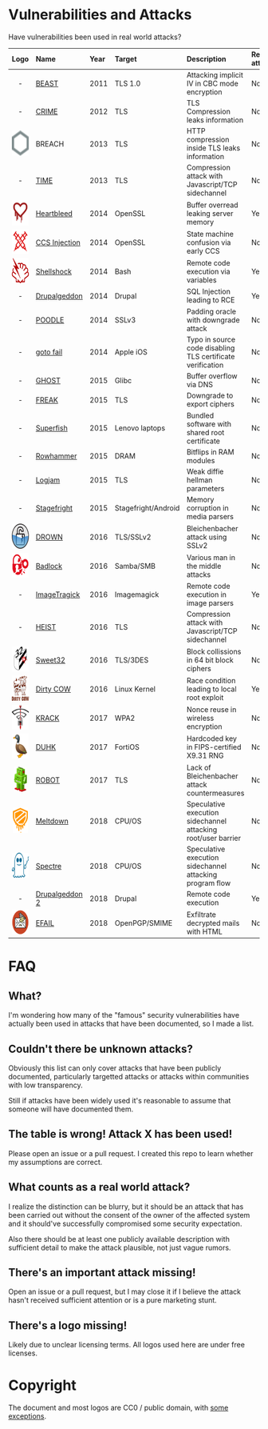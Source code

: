 # Vulnerabilities and Attacks

Have vulnerabilities been used in real world attacks?

| Logo | Name | Year | Target | Description | Real attack? | Notes/Sources |
| :---: | :--- | :--- | :--- | :--- | :--- | :--- |
| - | [BEAST](https://www.youtube.com/watch?v=-BjpkHCeqU0) | 2011 | TLS 1.0 | Attacking implicit IV in CBC mode encryption | No | - |
| - | [CRIME](https://en.wikipedia.org/wiki/CRIME) | 2012 | TLS | TLS Compression leaks information | No | - |
| <img src="logo/breach.png" height="50"> | BREACH | 2013 | TLS | HTTP compression inside TLS leaks information | No | - |
| - | [TIME](https://www.youtube.com/watch?v=rTIpFfTp3-w) | 2013 | TLS | Compression attack with Javascript/TCP sidechannel | No | - |
| <img src="logo/heartbleed.svg" height="50"> | [Heartbleed](http://heartbleed.com/) | 2014 | OpenSSL | Buffer overread leaking server memory | Yes | [Reuters/Canadian tax agency](https://www.reuters.com/article/us-cybersecurity-heartbleed/heartbleed-blamed-in-attack-on-canada-tax-agency-more-expected-idUSBREA3D1PR20140414) |
| <img src="logo/ccsinjection.svg" height="50"> | [CCS Injection](http://ccsinjection.lepidum.co.jp/) | 2014 | OpenSSL | State machine confusion via early CCS | No | - |
| <img src="logo/shellshock.svg" height="50"> | [Shellshock](https://en.wikipedia.org/wiki/Shellshock_(software_bug)) | 2014 | Bash | Remote code execution via variables | Yes | [Cloudflare/Exploits](https://blog.cloudflare.com/inside-shellshock/) |
| - | [Drupalgeddon](https://www.drupal.org/forum/newsletters/security-advisories-for-drupal-core/2014-10-15/sa-core-2014-005-drupal-core-sql) | 2014 | Drupal | SQL Injection leading to RCE | Yes | [Drupal/Automated attacks after 7h](https://www.drupal.org/forum/newsletters/security-public-service-announcements/2014-10-29/drupal-core-highly-critical) |
| - | [POODLE](https://www.openssl.org/~bodo/ssl-poodle.pdf) | 2014 | SSLv3 | Padding oracle with downgrade attack | No | - |
| - | [goto fail](https://www.imperialviolet.org/2014/02/22/applebug.html) | 2014 | Apple iOS | Typo in source code disabling TLS certificate verification | No | - |
| - | [GHOST](https://blog.qualys.com/laws-of-vulnerabilities/2015/01/27/the-ghost-vulnerability) | 2015 | Glibc | Buffer overflow via DNS | No | - |
| - | [FREAK](https://www.freakattack.com/) | 2015 | TLS | Downgrade to export ciphers | No | - |
| - | [Superfish](https://en.wikipedia.org/wiki/Superfish) | 2015 | Lenovo laptops | Bundled software with shared root certificate | No | - |
| - | [Rowhammer](https://googleprojectzero.blogspot.com/2015/03/exploiting-dram-rowhammer-bug-to-gain.html) | 2015 | DRAM | Bitflips in RAM modules | No | - |
| - | [Logjam](https://weakdh.org/) | 2015 | TLS | Weak diffie hellman parameters | No* | Speculation this may've been exploited by the NSA |
| - | [Stagefright](https://en.wikipedia.org/wiki/Stagefright_(bug)) | 2015 | Stagefright/Android | Memory corruption in media parsers | No | - |
| <img src="logo/drown.svg" height="50"> | [DROWN](https://drownattack.com/) | 2016 | TLS/SSLv2 | Bleichenbacher attack using SSLv2 | No | - |
| <img src="logo/badlock.svg" height="50"> | [Badlock](https://web.archive.org/web/20170608065927/http://badlock.org/) | 2016 | Samba/SMB | Various man in the middle attacks | No | - |
| - | [ImageTragick](https://imagetragick.com/) | 2016 | Imagemagick | Remote code execution in image parsers | Yes | [Cloudflare reporting attacks](https://blog.cloudflare.com/inside-imagetragick-the-real-payloads-being-used-to-hack-websites-2/) |
| - | [HEIST](https://tom.vg/papers/heist_blackhat2016.pdf) | 2016 | TLS | Compression attack with Javascript/TCP sidechannel | No | - |
| <img src="logo/sweet32.svg" height="50"> | [Sweet32](https://sweet32.info/) | 2016 | TLS/3DES | Block collissions in 64 bit block ciphers | No | - |
| <img src="logo/dirtycow.svg" height="50"> | [Dirty COW](https://dirtycow.ninja/) | 2016 | Linux Kernel | Race condition leading to local root exploit | Yes | [ZDNet/Drupalgeddon2/DirtyCOW attacks](https://www.zdnet.com/article/hackers-use-drupalgeddon-2-and-dirty-cow-exploits-to-take-over-web-servers/) [TrendMicro/ZNIU Android Malware](https://blog.trendmicro.com/trendlabs-security-intelligence/zniu-first-android-malware-exploit-dirty-cow-vulnerability/) |
| <img src="logo/krack.png" height="50"> | [KRACK](https://www.krackattacks.com/) | 2017 | WPA2 | Nonce reuse in wireless encryption | No | - |
| <img src="logo/duhk.svg" height="50"> | [DUHK](https://duhkattack.com/) | 2017 | FortiOS | Hardcoded key in FIPS-certified X9.31 RNG | No | - |
| <img src="logo/robot.svg" height="50"> | [ROBOT](https://robotattack.org/) | 2017 | TLS | Lack of Bleichenbacher attack countermeasures | No | - |
| <img src="logo/meltdown.svg" height="50"> | [Meltdown](https://meltdownattack.com/) | 2018 | CPU/OS | Speculative execution sidechannel attacking root/user barrier | No | - |
| <img src="logo/spectre.svg" height="50" width="63"> | [Spectre](https://spectreattack.com/) | 2018 | CPU/OS | Speculative execution sidechannel attacking program flow | No | - |
| - | [Drupalgeddon 2](https://www.drupal.org/sa-core-2018-002) | 2018 | Drupal | Remote code execution | Yes | [ZDNet/Drupalgeddon2/DirtyCOW attacks](https://www.zdnet.com/article/hackers-use-drupalgeddon-2-and-dirty-cow-exploits-to-take-over-web-servers/) |
| <img src="logo/efail.svg" height="50"> | [EFAIL](https://efail.de/) | 2018 | OpenPGP/SMIME | Exfiltrate decrypted mails with HTML | No | - |

FAQ
===

What?
-----

I'm wondering how many of the "famous" security vulnerabilities have actually been used in attacks that
have been documented, so I made a list.

Couldn't there be unknown attacks?
----------------------------------

Obviously this list can only cover attacks that have been publicly documented, particularly targetted
attacks or attacks within communities with low transparency.

Still if attacks have been widely used it's reasonable to assume that someone will have documented them.

The table is wrong! Attack X has been used!
-------------------------------------------

Please open an issue or a pull request. I created this repo to learn whether my assumptions are correct.

What counts as a real world attack?
-----------------------------------

I realize the distinction can be blurry, but it should be an attack that has been carried out without
the consent of the owner of the affected system and it should've successfully compromised some security
expectation.

Also there should be at least one publicly available description with sufficient detail to make the attack
plausible, not just vague rumors.

There's an important attack missing!
------------------------------------

Open an issue or a pull request, but I may close it if I believe the attack hasn't received sufficient
attention or is a pure marketing stunt.

There's a logo missing!
-----------------------

Likely due to unclear licensing terms. All logos used here are under free licenses.

Copyright
=========

The document and most logos are CC0 / public domain, with [some exceptions](LICENSE.md).
